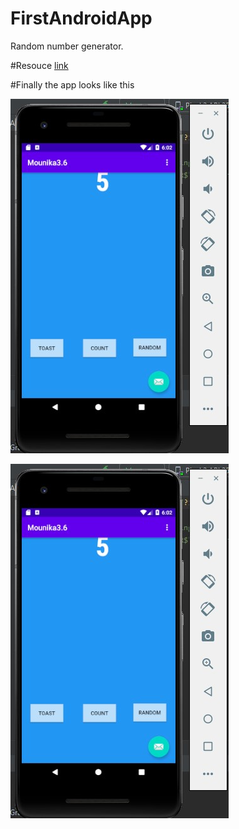 # FirstAndroidApp
Random number generator.


#Resouce
[link](https://codelabs.developers.google.com/codelabs/build-your-first-android-app-kotlin/#0)

#Finally the app looks like this

<img src="https://raw.githubusercontent.com/bathinaMounika/FirstAndroidApp/master/sample.jpg" alt="the app photo">

 
![alt text][logo]

[logo]: https://raw.githubusercontent.com/bathinaMounika/FirstAndroidApp/master/sample.jpg "app photo"

